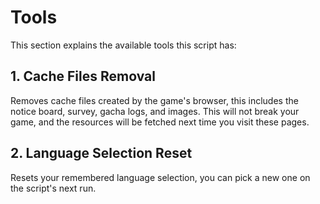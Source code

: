 # Tools

This section explains the available tools this script has:

## 1. Cache Files Removal

Removes cache files created by the game's browser, this includes the notice board, survey, gacha logs, and images. This will not break your game, and the resources will be fetched next time you visit these pages.

## 2. Language Selection Reset

Resets your remembered language selection, you can pick a new one on the script's next run.
